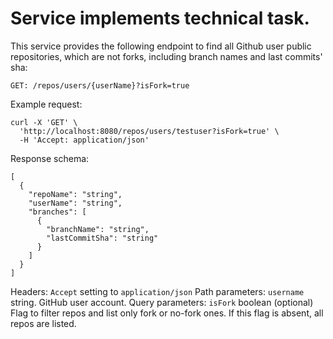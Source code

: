 # Service implements technical task.

This service provides the following endpoint to find all Github user public repositories, which are not forks, including branch names and last commits' sha:
```
GET: /repos/users/{userName}?isFork=true
```
Example request:
```
curl -X 'GET' \
  'http://localhost:8080/repos/users/testuser?isFork=true' \
  -H 'Accept: application/json'
```
Response schema:
```
[
  {
    "repoName": "string",
    "userName": "string",
    "branches": [
      {
        "branchName": "string",
        "lastCommitSha": "string"
      }
    ]
  }
]
```
Headers:
`Accept` setting to `application/json`
Path parameters:
`username` string. GitHub user account.
Query parameters:
`isFork` boolean (optional) Flag to filter repos and list only fork or no-fork ones. If this flag is absent, all repos are listed.
